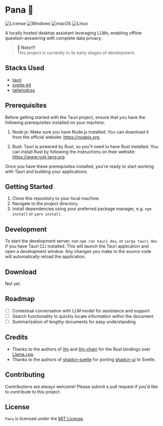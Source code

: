 # Pana 🤖

<!-- [![Discord](https://img.shields.io/badge/Discord-%235865F2.svg?style=for-the-badge&logo=discord&logoColor=white)](https://discord.gg/Ryc9Cbws) -->

![License](https://img.shields.io/github/license/sobelio/llm-chain?style=for-the-badge)
![Windows](https://img.shields.io/badge/Windows-0078D6?style=for-the-badge&logo=windows&logoColor=white)
![macOS](https://img.shields.io/badge/mac%20os-000000?style=for-the-badge&logo=macos&logoColor=F0F0F0)
![Linux](https://img.shields.io/badge/Linux-FCC624?style=for-the-badge&logo=linux&logoColor=black)

A locally hosted desktop assistant leveraging LLMs, enabling offline question-answering with complete data privacy.

> **🔔 Note!!!**  
> This project is currently in its early stages of development.

## Stacks Used

- [tauri](https://github.com/tauri-apps/tauri)
- [svelte-kit](https://github.com/sveltejs/kit)
- [tailwindcss](https://github.com/tailwindlabs/tailwindcss)

## Prerequisites

Before getting started with the Tauri project, ensure that you have the following prerequisites installed on your machine:

1. Node.js: Make sure you have Node.js installed. You can download it from the official website: https://nodejs.org.

2. Rust: Tauri is powered by Rust, so you'll need to have Rust installed. You can install Rust by following the instructions on their website: https://www.rust-lang.org.

<!-- 3. LLM: Place a GGML-targeting `.bin` LLM model (currently only tested with Llama model) in the `llm` folder. -->

Once you have these prerequisites installed, you're ready to start working with Tauri and building your applications.

## Getting Started

1. Clone this repository to your local machine.
2. Navigate to the project directory.
3. Install dependencies using your preferred package manager, e.g. `npm install` or `yarn install`.

## Development

To start the development server, run `npm run tauri dev`, or `cargo tauri dev` if you have Tauri CLI installed. This will launch the Tauri application and open a development window. Any changes you make to the source code will automatically reload the application.

## Download

Not yet.

## Roadmap

<!-- Offline Mode -->

<!-- - [x] Uncontextual conversation with LLM model -->

- [ ] Contextual conversation with LLM model for assistance and support
- [ ] Search functionality to quickly locate information within the document
- [ ] Summarization of lengthy documents for easy understanding

<!-- Online Mode (Not sure if this is needed)

- [ ] Interaction with ChatGPT or other models using your own key -->

## Credits

- Thanks to the authors of [llm](https://github.com/rustformers/llm) and [llm-chain](https://github.com/sobelio/llm-chain) for the Rust bindings over [Llama.cpp](https://github.com/ggerganov/llama.cpp).
- Thanks to the authors of [shadcn-svelte](https://github.com/huntabyte/shadcn-svelte) for porting [shadcn-ui](https://github.com/shadcn/ui) to Svelte.

## Contributing

Contributions are always welcome! Please submit a pull request if you'd like to contribute to this project.

## License

`Pana` is licensed under the [MIT License](LICENSE.md).

<!-- ## Connect

If you have any questions, suggestions, or feedback, feel free to open an issue or join [discord](https://discord.gg/Ryc9Cbws). -->
